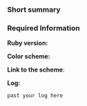 ### Short summary



### Required Information

**Ruby version:**

**Color scheme:**

**Link to the scheme**:

**Log:**

```
past your log here
```
